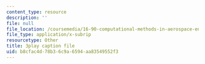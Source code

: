 ```yaml
---
content_type: resource
description: ''
file: null
file_location: /coursemedia/16-90-computational-methods-in-aerospace-engineering-spring-2014/b8cfac4d78b36c9a6594aa83549552f3_Yyb7I-n6rZI.srt
file_type: application/x-subrip
resourcetype: Other
title: 3play caption file
uid: b8cfac4d-78b3-6c9a-6594-aa83549552f3
---
```

